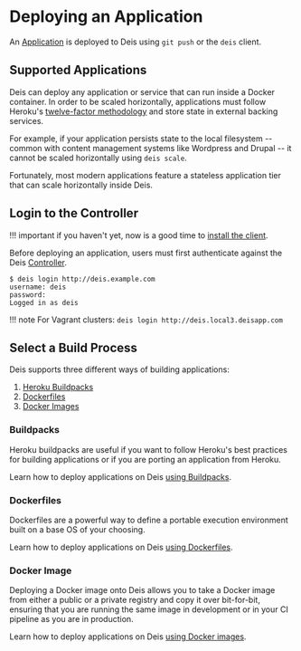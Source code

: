 # Deploying an Application

An [Application][] is deployed to Deis using `git push` or the `deis` client.


## Supported Applications

Deis can deploy any application or service that can run inside a Docker container.  In order to be scaled horizontally, applications must follow Heroku's [twelve-factor methodology][] and store state in external backing services.

For example, if your application persists state to the local filesystem -- common with content management systems like Wordpress and Drupal -- it cannot be scaled horizontally using `deis scale`.

Fortunately, most modern applications feature a stateless application tier that can scale horizontally inside Deis.


## Login to the Controller

!!! important
	if you haven't yet, now is a good time to [install the client](installing-the-client.md).

Before deploying an application, users must first authenticate against the Deis [Controller][].

    $ deis login http://deis.example.com
    username: deis
    password:
    Logged in as deis

!!! note
    For Vagrant clusters: `deis login http://deis.local3.deisapp.com`


## Select a Build Process

Deis supports three different ways of building applications:

 1. [Heroku Buildpacks][]
 2. [Dockerfiles][]
 3. [Docker Images][]


### Buildpacks

Heroku buildpacks are useful if you want to follow Heroku's best practices for building applications or if you are porting an application from Heroku.

Learn how to deploy applications on Deis [using Buildpacks](using-buildpacks.md).


### Dockerfiles

Dockerfiles are a powerful way to define a portable execution environment built on a base OS of your choosing.

Learn how to deploy applications on Deis [using Dockerfiles](using-dockerfiles.md).


### Docker Image

Deploying a Docker image onto Deis allows you to take a Docker image from either a public
or a private registry and copy it over bit-for-bit, ensuring that you are running the same
image in development or in your CI pipeline as you are in production.

Learn how to deploy applications on Deis [using Docker images](using-docker-images.md).

[application]: ../reference-guide/terms.md#application
[controller]: ../understanding-deis/components.md#controller
[twelve-factor methodology]: http://12factor.net/
[Heroku Buildpacks]: https://devcenter.heroku.com/articles/buildpacks
[Dockerfiles]: https://docs.docker.com/reference/builder/
[Docker Images]: https://docs.docker.com/introduction/understanding-docker/
